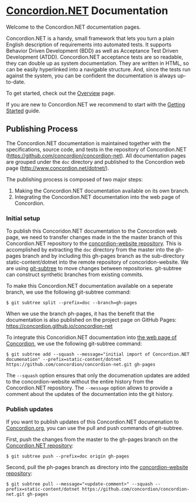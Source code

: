 # [Concordion.NET](http://www.concordion.org/dotnet/) Documentation

Welcome to the Concordion.NET documentation pages.

Concordion.NET is a handy, small framework that lets you turn a plain English description of requirements into automated tests. It supports Behavior Driven Development (BDD) as well as Acceptance Test Driven Development (ATDD). Concordion.NET acceptance tests are so readable, they can double up as system documentation. They are written in HTML, so can be easily hyperlinked into a navigable structure. And, since the tests run against the system, you can be confident the documentation is always up-to-date.

To get started, check out the [Overview](http://www.concordion.org/dotnet/index.html) page.

If you are new to Concordion.NET we recommend to start with the  [Getting Started](http://www.concordion.org/dotnet/GettingStarted.html) guide.

## Publishing Process

The Concordion.NET documentation is maintained together with the specifications, source code, and tests in the repository of Concordion.NET (https://github.com/concordion/concordion-net). All documentation pages are grouped under the `doc` directory and published to the Concordion web page (http://www.concordion.net/dotnet/).

The publishing process is composed of two major steps:

1. Making the Concordion.NET documentation available on its own branch.
2. Integrating the Concordion.NET documentation into the web page of Concordion.

### Initial setup

To publish this Concoridon.NET documentation to the Concordion web page, we need to transfer  changes made in the the master branch of this Concordion.NET repository to the [concordion-website repository](https://github.com/concordion/concordion-website). This is accomplished by extracting the `doc` directory from the master into the gh-pages branch and by including this gh-pages branch as the sub-directory static-content/dotnet into the remote repository of concoridon-website. We are using [git-subtree](https://github.com/git/git/blob/master/contrib/subtree/git-subtree.txt) to move changes between repositories. git-subtree can construct synthetic branches from existing commits.

To make this Concordion.NET documentation available on a seperate branch, we use the following git-subtree command:
```
$ git subtree split --prefix=doc --branch=gh-pages
```
When we use the branch ph-pages, it has the benefit that the documentation is also published on the project page on GitHub Pages: https://concordion.github.io/concordion-net

To integrate this Concoridion.NET documentation into [the web page of Concordion](http://concordion.org/), we use the following git-subtree command:
```
$ git subtree add --squash --message="initial import of Concordion.NET documenation" --prefix=static-content/dotnet https://github.com/concordion/concordion-net.git gh-pages
```
The `--squash` option ensures that only the documenation updates are added to the concordion-website without the entire history from the Concordion.NET repository.
The `--message` option allows to provide a comment about the updates of the documentation into the git history.

### Publish updates

If you want to publish updates of this Concordion.NET documenation to [Concordion.org](http://www.concordion.org/dotnet/), you can use the pull and push commands of git-subtree.

First, push the changes from the master to the gh-pages branch on the [Concordion.NET repository](https://github.com/concordion/concordion-net):
```
$ git subtree push --prefix=doc origin gh-pages
```

Second, pull the ph-pages branch as directory into the [concordion-website repository](https://github.com/concordion/concordion-website):
```
$ git subtree pull --message="<update-comment>" --squash --prefix=static-content/dotnet https://github.com/concordion/concordion-net.git gh-pages
```